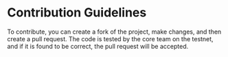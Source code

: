 # Contribution Guidelines
To contribute, you can create a fork of the project, make changes, and then create a pull request. The code is tested by the core team on the testnet, and if it is found to be correct, the pull request will be accepted.
